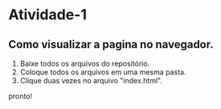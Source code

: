 # Atividade-1
## Como visualizar a pagina no navegador.

1. Baixe todos os arquivos do repositório.<br />
2. Coloque todos os arquivos em uma mesma pasta.<br />
3. Clique duas vezes no arquivo "index.html".<br />

pronto!
